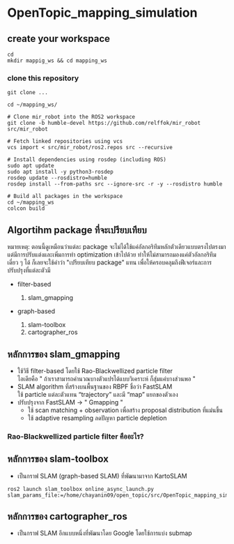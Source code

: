 # OpenTopic_mapping_simulation

## create your workspace
```
cd
mkdir mappig_ws && cd mapping_ws
```

### clone this repository
```
git clone ...
```
```
cd ~/mapping_ws/

# Clone mir_robot into the ROS2 workspace
git clone -b humble-devel https://github.com/relffok/mir_robot src/mir_robot

# Fetch linked repositories using vcs
vcs import < src/mir_robot/ros2.repos src --recursive

# Install dependencies using rosdep (including ROS)
sudo apt update
sudo apt install -y python3-rosdep
rosdep update --rosdistro=humble
rosdep install --from-paths src --ignore-src -r -y --rosdistro humble

# Build all packages in the workspace
cd ~/mapping_ws
colcon build
```

## Algortihm package ที่จะเปรียบเทียบ
หมายเหตุ: ตอนนี้ดูเหมือนว่าแต่ละ package จะไม่ได้ใช้แค่อัลกอริทึมหลักตัวเดียวแบบตรงไปตรงมา แต่มีการปรับแต่งและเพิ่มการทำ optimization เข้าไปด้วย ทำให้ไม่สามารถมองแค่ตัวอัลกอริทึมเดี่ยว ๆ ได้ ก็เลยจะใช้คำว่า "เปรียบเทียบ package" แทน เพื่อให้ครอบคลุมถึงฟีเจอร์และการปรับปรุงที่แต่ละตัวมี

- filter-based
    1. slam_gmapping

- graph-based
    1. slam-toolbox
    2. cartographer_ros

## หลักการของ slam_gmapping
- ใช้วิธี filter-based โดยใช้ Rao-Blackwellized particle filter<br> ไอเดียคือ " ถ้าเราสามารถคำนวณบางตัวแปรได้แบบวิเคราะห์ ก็สุ่มแค่บางส่วนพอ "
- SLAM algorithm ที่สร้างบนพื้นฐานของ RBPF ชื่อว่า FastSLAM <br>
ใช้ particle แต่ละตัวแทน “trajectory” และมี “map” แยกของตัวเอง
- ปรับปรุงจาก FastSLAM -> " Gmapping "
    - ใช้ scan matching + observation เพื่อสร้าง proposal distribution ที่แม่นขึ้น
    - ใช้ adaptive resampling ลดปัญหา particle depletion
### Rao-Blackwellized particle filter คืออะไร?


## หลักการของ slam-toolbox
- เป็นกราฟ SLAM (graph-based SLAM) ที่พัฒนามาจาก KartoSLAM

```
ros2 launch slam_toolbox online_async_launch.py slam_params_file:=/home/chayanin09/open_topic/src/OpenTopic_mapping_simulation/robot_slam_toolbox/config/mapper_params_online_async.yaml
```

## หลักการของ cartographer_ros
- เป็นกราฟ SLAM อีกแบบหนึ่งที่พัฒนาโดย Google โดยใช้การแบ่ง submap